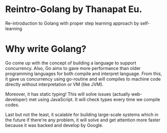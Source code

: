 # Reintro-Golang by Thanapat Eu.
Re-introduction to Golang with proper step learning approach by self-learning

# Why write Golang?
Go come up with the concept of building a language to support concurrency. Also, Go aims to gave more performance than older programming languages for both compile and interpret language. From this, it gave us concurrency using go-routine and will compiles to machine code directly without interpretation or VM (like JVM).

Moreover, it has static typing! This will solve issues (actually web-developer) met using JavaScript. It will check types every time we compile codes.

Last but not the least, it scalable for building large-scale systems which in the future if there're any problem, it will solve and get attention more faster because it was backed and develop by Google.